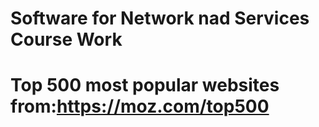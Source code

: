 # Software for Network nad Services Course Work

# Top 500 most popular websites from:https://moz.com/top500
